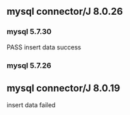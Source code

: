 ## mysql connector/J 8.0.26 

### mysql 5.7.30
PASS insert data success

### mysql 5.7.26

## mysql connector/J 8.0.19 
insert data failed